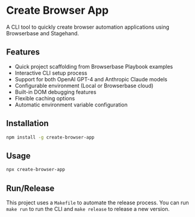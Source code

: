# Create Browser App

A CLI tool to quickly create browser automation applications using Browserbase and Stagehand.

## Features

- Quick project scaffolding from Browserbase Playbook examples
- Interactive CLI setup process
- Support for both OpenAI GPT-4 and Anthropic Claude models
- Configurable environment (Local or Browserbase cloud)
- Built-in DOM debugging features
- Flexible caching options
- Automatic environment variable configuration

## Installation

```bash
npm install -g create-browser-app
```

## Usage

```bash
npx create-browser-app
```

## Run/Release

This project uses a `Makefile` to automate the release process. You can run `make run` to run the CLI and `make release` to release a new version.

